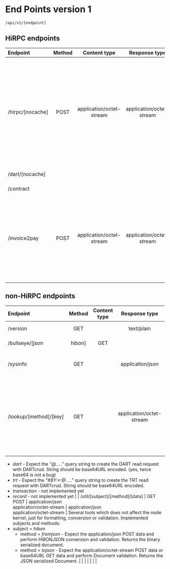 # End Points version 1

`/api/v1/[endpoint]`

## HiRPC endpoints

| Endpoint | Method | Content type | Response type | Description |
| :-------- | :--------: | :--------: | :--------: | :-------- |
| /hirpc/[nocache] | POST | application/octet-stream | application/octet-stream | HiRPC request to be sent to the kernel as-is. Request should be of valid HiRPC receive method. If method is _dartRead_ the cache may be used if it is enable in the shell and not *nocache*in path. Method _submit_ is deprecated. Method _faucet_ is a successor of the */invoice2pay* endpoint.  |
| /dart/[nocache] |  |  |  | Alias for */hirpc*. Deprecated. |
| /contract |  |  |  | Alias for */hirpc*. Deprecated.  |
| /invoice2pay | POST  | application/octet-stream | application/octet-stream | This endpoint is for testing/presentation only. Expected the HiBON document with valid invoice to be instantly payed from the default wallet configured in the selected node. The signed contract is created and sent to kernel. Response HiBON is returned. |
|  |  |  |  |  |

## non-HiRPC endpoints

| Endpoint | Method | Content type | Response type | Description |
| :-------- | :--------: | :--------: | :--------: | :-------- |
| /version | GET |  | text/plain | Tagionshell version and build info. |
| /bullseye/[json|hibon] | GET |  | application/json<br/>application/octet-stream | The DART bullseye in the JSON or HiBON (default) form. |
| /sysinfo | GET |  | application/json | System info of the server where tagon shell is running. Also contains the shell options. |
| /lookup/[method]/[key] | GET |  | application/octet-stream | Search request for the database or record log. Valid _method_ : {dart,trt,transaction,record}. Expect the _key_ is base64URL string contains the valid public key or search index or whatever be used to create the HiRPC request. Key requirements by method context:
* _dart_  - Expect the *"@....."* query string to create the DART read request with DARTcrud. String should be base64URL encoded. (yes, twice base64 is not a bug)
* _trt_ - Expect the *"#$Y:\*:@....."* query string to create the TRT read request with DARTcrud. String should be base64URL encoded.
* _transaction_ - not implemented yet
* _record_ - not implemented yet
|
| /util/[subject]/[method]/[data] | GET<br/>POST | application/json<br/>application/octet-stream | application/json<br/>application/octet-stream | Several tools which does not affect the node kernel, just for formatting, conversion or validation. Implemented subjects and methods:
* subject = _hibon_ 
    - method = _fromjson_ - Expect the application/json POST data and perform HiBONJSON conversion and validation. Returns the binary serialized document.
    - method = _tojson_ - Expect the application/octet-stream POST data or base64URL GET data and perform Document validation. Returns the JSON serialized Document.
|
|  |  |  |  |  |

